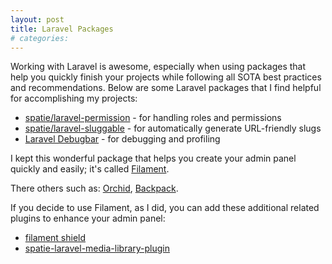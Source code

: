 ```yaml
---
layout: post
title: Laravel Packages
# categories: 
---
```


Working with Laravel is awesome, especially when using packages that help you quickly finish your projects while following all SOTA best practices and recommendations. Below are some Laravel packages that I find helpful for accomplishing my projects:

* [spatie/laravel-permission](https://spatie.be/docs/laravel-permission) - for handling roles and permissions
* [spatie/laravel-sluggable](https://github.com/spatie/laravel-sluggable) - for automatically generate URL-friendly slugs
* [Laravel Debugbar](https://github.com/barryvdh/laravel-debugbar) - for debugging and profiling

I kept this wonderful package that helps you create your admin panel quickly and easily; it's called [Filament](https://github.com/filamentphp/filament).

There others such as: [Orchid](https://orchid.software/en/), [Backpack](https://backpackforlaravel.com/).

If you decide to use Filament, as I did, you can add these additional related plugins to enhance your admin panel:

* [filament shield](https://github.com/bezhanSalleh/filament-shield)
* [spatie-laravel-media-library-plugin](https://github.com/filamentphp/spatie-laravel-media-library-plugin)
